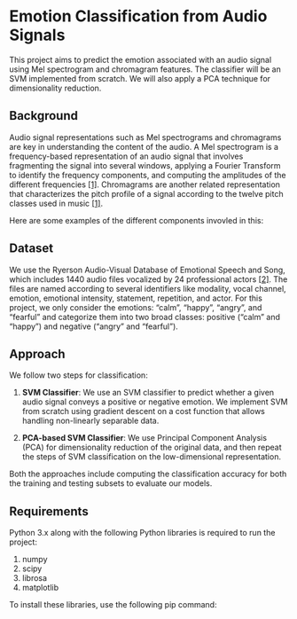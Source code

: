 # Emotion Classification from Audio Signals

This project aims to predict the emotion associated with an audio signal using Mel spectrogram and chromagram features. The classifier will be an SVM implemented from scratch. We will also apply a PCA technique for dimensionality reduction.

## Background

Audio signal representations such as Mel spectrograms and chromagrams are key in understanding the content of the audio. A Mel spectrogram is a frequency-based representation of an audio signal that involves fragmenting the signal into several windows, applying a Fourier Transform to identify the frequency components, and computing the amplitudes of the different frequencies [[1]](https://librosa.org/doc/main/generated/librosa.feature.melspectrogram.html). Chromagrams are another related representation that characterizes the pitch profile of a signal according to the twelve pitch classes used in music [[1]](https://librosa.org/doc/main/generated/librosa.feature.melspectrogram.html).

Here are some examples of the different components invovled in this:


## Dataset

We use the Ryerson Audio-Visual Database of Emotional Speech and Song, which includes 1440 audio files vocalized by 24 professional actors [[2]](https://zenodo.org/record/1188976#.Y3qkx3bMLIU). The files are named according to several identifiers like modality, vocal channel, emotion, emotional intensity, statement, repetition, and actor. For this project, we only consider the emotions: “calm”, “happy”, “angry”, and “fearful” and categorize them into two broad classes: positive (“calm” and “happy”) and negative (“angry” and “fearful”).

## Approach

We follow two steps for classification:

1. **SVM Classifier**: We use an SVM classifier to predict whether a given audio signal conveys a positive or negative emotion. We implement SVM from scratch using gradient descent on a cost function that allows handling non-linearly separable data.

2. **PCA-based SVM Classifier**: We use Principal Component Analysis (PCA) for dimensionality reduction of the original data, and then repeat the steps of SVM classification on the low-dimensional representation.

Both the approaches include computing the classification accuracy for both the training and testing subsets to evaluate our models.

## Requirements

Python 3.x along with the following Python libraries is required to run the project:
1. numpy
2. scipy
3. librosa
4. matplotlib

To install these libraries, use the following pip command:
